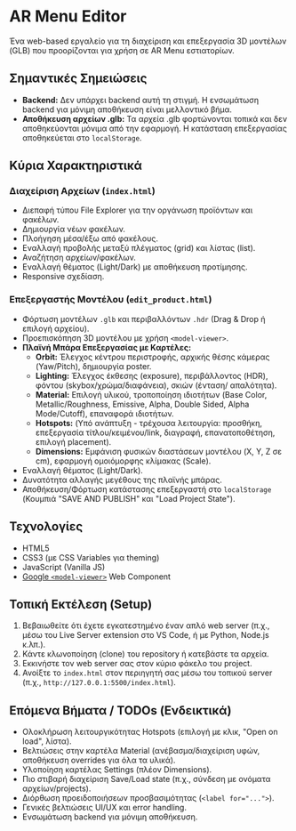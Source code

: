 # AR Menu Editor

Ένα web-based εργαλείο για τη διαχείριση και επεξεργασία 3D μοντέλων (GLB) που προορίζονται για χρήση σε AR Menu εστιατορίων.

## Σημαντικές Σημειώσεις
*   **Backend:** Δεν υπάρχει backend αυτή τη στιγμή. Η ενσωμάτωση backend για μόνιμη αποθήκευση είναι μελλοντικό βήμα.
*   **Αποθήκευση αρχείων .glb:** Τα αρχεία .glb φορτώνονται τοπικά και δεν αποθηκεύονται μόνιμα από την εφαρμογή. Η κατάσταση επεξεργασίας αποθηκεύεται στο `localStorage`.

## Κύρια Χαρακτηριστικά

### Διαχείριση Αρχείων (`index.html`)

*   Διεπαφή τύπου File Explorer για την οργάνωση προϊόντων και φακέλων.
*   Δημιουργία νέων φακέλων.
*   Πλοήγηση μέσα/έξω από φακέλους.
*   Εναλλαγή προβολής μεταξύ πλέγματος (grid) και λίστας (list).
*   Αναζήτηση αρχείων/φακέλων.
*   Εναλλαγή θέματος (Light/Dark) με αποθήκευση προτίμησης.
*   Responsive σχεδίαση.

### Επεξεργαστής Μοντέλου (`edit_product.html`)

*   Φόρτωση μοντέλων `.glb` και περιβαλλόντων `.hdr` (Drag & Drop ή επιλογή αρχείου).
*   Προεπισκόπηση 3D μοντέλου με χρήση `<model-viewer>`.
*   **Πλαϊνή Μπάρα Επεξεργασίας με Καρτέλες:**
    *   **Orbit:** Έλεγχος κέντρου περιστροφής, αρχικής θέσης κάμερας (Yaw/Pitch), δημιουργία poster.
    *   **Lighting:** Έλεγχος έκθεσης (exposure), περιβάλλοντος (HDR), φόντου (skybox/χρώμα/διαφάνεια), σκιών (ένταση/ απαλότητα).
    *   **Material:** Επιλογή υλικού, τροποποίηση ιδιοτήτων (Base Color, Metallic/Roughness, Emissive, Alpha, Double Sided, Alpha Mode/Cutoff), επαναφορά ιδιοτήτων.
    *   **Hotspots:** (Υπό ανάπτυξη - τρέχουσα λειτουργία: προσθήκη, επεξεργασία τίτλου/κειμένου/link, διαγραφή, επανατοποθέτηση, επιλογή placement).
    *   **Dimensions:** Εμφάνιση φυσικών διαστάσεων μοντέλου (X, Y, Z σε cm), εφαρμογή ομοιόμορφης κλίμακας (Scale).
*   Εναλλαγή θέματος (Light/Dark).
*   Δυνατότητα αλλαγής μεγέθους της πλαϊνής μπάρας.
*   Αποθήκευση/Φόρτωση κατάστασης επεξεργαστή στο `localStorage` (Κουμπιά "SAVE AND PUBLISH" και "Load Project State").

## Τεχνολογίες

*   HTML5
*   CSS3 (με CSS Variables για theming)
*   JavaScript (Vanilla JS)
*   [Google `<model-viewer>`](https://modelviewer.dev/) Web Component

## Τοπική Εκτέλεση (Setup)

1.  Βεβαιωθείτε ότι έχετε εγκατεστημένο έναν απλό web server (π.χ., μέσω του Live Server extension στο VS Code, ή με Python, Node.js κ.λπ.).
2.  Κάντε κλωνοποίηση (clone) του repository ή κατεβάστε τα αρχεία.
3.  Εκκινήστε τον web server σας στον κύριο φάκελο του project.
4.  Ανοίξτε το `index.html` στον περιηγητή σας μέσω του τοπικού server (π.χ., `http://127.0.0.1:5500/index.html`).

## Επόμενα Βήματα / TODOs (Ενδεικτικά)

*   Ολοκλήρωση λειτουργικότητας Hotspots (επιλογή με κλικ, "Open on load", λίστα).
*   Βελτιώσεις στην καρτέλα Material (ανέβασμα/διαχείριση υφών, αποθήκευση overrides για όλα τα υλικά).
*   Υλοποίηση καρτέλας Settings (πλέον Dimensions).
*   Πιο στιβαρή διαχείριση Save/Load state (π.χ., σύνδεση με ονόματα αρχείων/projects).
*   Διόρθωση προειδοποιήσεων προσβασιμότητας (`<label for="...">`).
*   Γενικές βελτιώσεις UI/UX και error handling.
*   Ενσωμάτωση backend για μόνιμη αποθήκευση. 
